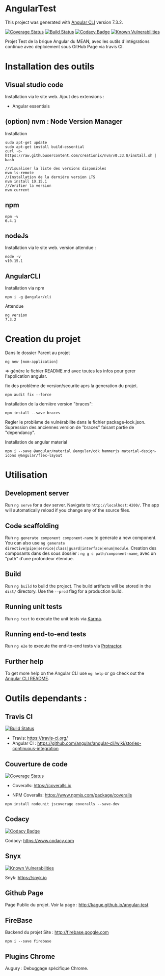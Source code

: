 # AngularTest

This project was generated with [Angular CLI](https://github.com/angular/angular-cli) version 7.3.2.

[![Coverage Status](https://coveralls.io/repos/github/kague/angular-test/badge.svg?branch=master)](https://coveralls.io/github/kague/angular-test?branch=master)
[![Build Status](https://travis-ci.org/kague/angular-test.svg?branch=master)](https://travis-ci.org/kague/angular-test)
[![Codacy Badge](https://api.codacy.com/project/badge/Grade/9938dca984ed476181573da962240348)](https://www.codacy.com/app/kague/angular-test?utm_source=github.com&amp;utm_medium=referral&amp;utm_content=kague/angular-test&amp;utm_campaign=Badge_Grade)
[![Known Vulnerabilities](https://snyk.io/test/github/kague/angular-test/badge.svg?targetFile=package.json)](https://snyk.io/test/github/kague/angular-test?targetFile=package.json)

Projet Test de la brique Angular du MEAN, avec les outils d'intégrations continue avec deploiement sous GitHub Page via travis CI.


# Installation des outils
## Visual studio code
Installation via le site web. Ajout des extensions :
- Angular essentials

## (option) nvm : Node Version Manager 
Installation
```
sudo apt-get update
sudo apt-get install build-essential
curl -o- https://raw.githubusercontent.com/creationix/nvm/v0.33.8/install.sh | bash

//Visualiser la liste des versions disponibles
nvm ls-remote
//Installation de la dernière version LTS
nvm install 10.15.1
//Verifier la version
nvm current
```

## npm
```
npm -v
6.4.1
```

## nodeJs
Installation via le site web.
version attendue :
```
node -v
v10.15.1
```

## AngularCLI
Installation via npm
```
npm i -g @angular/cli
```
Attendue
```
ng version
7.3.2
```

# Creation du projet
Dans le dossier Parent au projet
```
ng new [nom-application]
```
=> génère le fichier README.md avec toutes les infos pour gerer l'application angular.

fix des problème de version/securite aprs la generation du projet.
```
npm audit fix --force
```
Installation de la dernière version "braces":
```
npm install --save braces
```
Regler le problème de vulnérabilite dans le fichier package-lock.json. 
Supression des anciennes version de "braces" faisant partie de "dependancy".

Installation de angular material 
```
npm i --save @angular/material @angular/cdk hammerjs material-design-icons @angular/flex-layout
```


# Utilisation 
## Development server

Run `ng serve` for a dev server. Navigate to `http://localhost:4200/`. The app will automatically reload if you change any of the source files.

## Code scaffolding

Run `ng generate component component-name` to generate a new component. You can also use `ng generate directive|pipe|service|class|guard|interface|enum|module`.
Creation des composants dans des sous dossier : `ng g c path/component-name`, avec un "path" d'une profondeur étendue.

## Build

Run `ng build` to build the project. The build artifacts will be stored in the `dist/` directory. Use the `--prod` flag for a production build.

## Running unit tests

Run `ng test` to execute the unit tests via [Karma](https://karma-runner.github.io).

## Running end-to-end tests

Run `ng e2e` to execute the end-to-end tests via [Protractor](http://www.protractortest.org/).

## Further help

To get more help on the Angular CLI use `ng help` or go check out the [Angular CLI README](https://github.com/angular/angular-cli/blob/master/README.md).

# Outils dependants :

## Travis CI
[![Build Status](https://travis-ci.org/kague/angular-test.svg?branch=master)](https://travis-ci.org/kague/angular-test)

- Travis: https://travis-ci.org/ 
- Angular CI : https://github.com/angular/angular-cli/wiki/stories-continuous-integration

## Couverture de code
[![Coverage Status](https://coveralls.io/repos/github/kague/angular-test/badge.svg?branch=master)](https://coveralls.io/github/kague/angular-test?branch=master)

- Coveralls: https://coveralls.io 

- NPM Coveralls: https://www.npmjs.com/package/coveralls
```
npm install nodeunit jscoverage coveralls --save-dev
```

## Codacy
[![Codacy Badge](https://api.codacy.com/project/badge/Grade/9938dca984ed476181573da962240348)](https://www.codacy.com/app/kague/angular-test?utm_source=github.com&amp;utm_medium=referral&amp;utm_content=kague/angular-test&amp;utm_campaign=Badge_Grade)

 Codacy: https://www.codacy.com

## Snyx
[![Known Vulnerabilities](https://snyk.io/test/github/kague/angular-test/badge.svg?targetFile=package.json)](https://snyk.io/test/github/kague/angular-test?targetFile=package.json)

Snyk: https://snyk.io

## Github Page
Page Public du projet.
Voir la page : http://kague.github.io/angular-test

## FireBase
Backend du projet
Site : http://firebase.google.com
```
npm i --save firebase
```

## Plugins Chrome
Augury : Debuggage spécifique Chrome.

